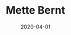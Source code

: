 ---
title: "Mette Bernt"
prifile_image: "Mette-B"
position: "Kommunikationschef, Leder af strategisk kommunikation"
phone: "+45 7640 6409"
mobil: "+45 5187 8712"
mail: "bernt@mediegruppen.net"
date: 2020-04-01
tags:
    - team
    - team_design
---